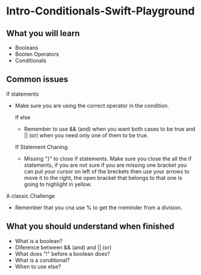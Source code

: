# Intro-Conditionals-Swift-Playground

## What you will learn
  - Booleans
  - Boolen Operators
  - Conditionals

## Common issues

  If statements 
  - Make sure you are using the correct operator in the condition.
	
	If else 
	- Remember to use && (and) when you want both cases to be true and || (or) when you need only one of them to be true.
	
	If Statement Chaning
	- Missing "}" to close if statements.
	  Make sure you close the all the if statements, if you are not sure if you are 
	  missing one bracket you can put your cursor on left of the breckets then use your arrows to move it to the right, the open 
	  bracket that belongs to that one is going to highlight in yellow.
	  
  A classic Challenge
  - Remember that you cna use % to get the rreminder from a division.


## What you should understand when finished
 - What is a boolean?
 - Diference between && (and) and || (or)
 - What does "!" before a boolean does? 
 - What is a conditional?
 - When to use else?
 
 
<!-- list of check for understanding questions the student should be able to answer when finished -->
